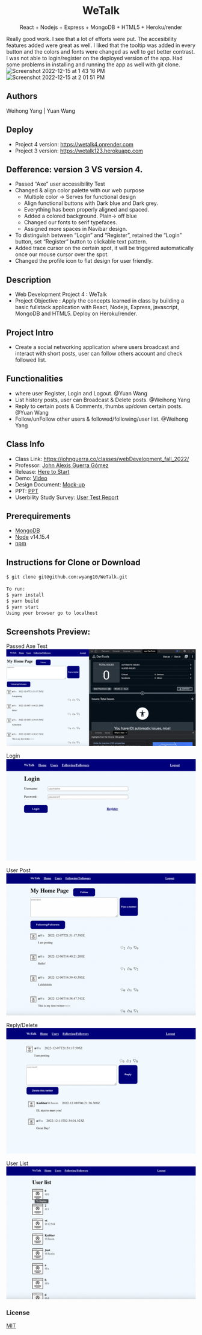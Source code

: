  
<h1 align="center">
WeTalk
</h1>
<p align="center">
React + Nodejs + Express + MongoDB + HTML5 + Heroku/render
</p>

Really good work. I see that a lot of efforts were put. The accesibility features added were great as well. I liked that the tooltip was added in every button and the colors and fonts were changed as well to get better contrast. I was not able to login/register on the deployed version of the app. Had some problems in installing and running the app as well with git clone. 
<img width="658" alt="Screenshot 2022-12-15 at 1 43 16 PM" src="https://user-images.githubusercontent.com/44525752/207974495-fe3082f2-13ba-4aa9-91b6-acf366e8e4a6.png">
<img width="658" alt="Screenshot 2022-12-15 at 2 01 51 PM" src="https://user-images.githubusercontent.com/44525752/207976413-49200ec4-d025-4a3a-a7c9-e33de3b24426.png">


## Authors
Weihong Yang | Yuan Wang

## Deploy
- Project 4 version:  https://wetalk4.onrender.com
- Project 3 version:  https://wetalk123.herokuapp.com

## Defference: version 3 VS version 4.
* Passed “Axe” user accessibility Test
* Changed & align color palette with our web purpose       
    * Multiple color →  Serves for functional design
    * Align functional buttons with Dark blue and Dark grey.
    * Everything has been properly aligned and spaced.
    * Added a colored background. Plain→ off blue
    * Changed our fonts to serif typefaces. 
    * Assigned more spaces in Navibar design.
* To distinguish between “Login” and “Register”, retained the “Login” button, set “Register” button to clickable text pattern.
* Added trace cursor on the certain spot, it will be triggered automatically once our mouse cursor over the spot.
* Changed the profile icon to flat design for user friendly. 

## Description
- Web Development Project 4 : WeTalk
- Project Objective : Apply the concepts learned in class by building a basic fullstack application with React, Nodejs, Express, javascript, MongoDB and HTML5. Deploy on Heroku/render.

## Project Intro
- Create a social networking application where users broadcast and interact with short posts, user can follow others account and check followed list.


## Functionalities
- where user Register, Login and Logout. @Yuan Wang 
- List history posts, user can Broadcast & Delete posts. @Weihong Yang 
- Reply to certain posts & Comments, thumbs up/down certain posts. @Yuan Wang
- Follow/unFollow other users & followed/following/user list. @Weihong Yang

## Class Info
- Class Link: https://johnguerra.co/classes/webDevelopment_fall_2022/
- Professor: <a href="https://johnguerra.co/"> John Alexis Guerra Gómez </a>
- Release: <a href="https://wetalk4.onrender.com](https://wetalk4.onrender.com)](https://wetalk4.onrender.com)"> Here to Start </a>
- Demo: <a href="https://youtu.be/_hSGGN60ydg"> Video </a>
- Design Document: <a href="https://github.com/wyang10/WeTalk/blob/addc41cf0f395efa1538ca0f941d9046f09fb4b6/design%20mock-up.pdf"> Mock-up </a>
- PPT: <a href="https://docs.google.com/presentation/d/16s3ySIKo9l6jX9kk3FxJOdgwygSkN_ctkQKQAfMiFxs/edit#slide=id.g1b23c2fd952_0_0"> PPT </a>
- Userbility Study Survey: <a href="https://docs.google.com/document/d/1IYlW7ACVxuyJCJgCgrNH-Vus2LdpOVPDkaZ_5MHtCmY/edit#heading=h.e1aq9w3u6mh"> User Test Report </a>


## Prerequirements
- [MongoDB](https://www.mongodb.com/3)
- [Node](https://nodejs.org/en/download/) v14.15.4
- [npm](https://nodejs.org/en/download/package-manager/)

## Instructions for Clone or Download
```terminal
$ git clone git@github.com:wyang10/WeTalk.git

To run:
$ yarn install	
$ yarn build 
$ yarn start
Using your browser go to localhost
```
## Screenshots Preview:

Passed Axe Test
![](Screenshots/axe.png)

Login
![](Screenshots/Login.png)

User Post
![](Screenshots/User_Post.png)

Reply/Delete
![](Screenshots/replay:Delete.png)

User List
![](Screenshots/UserList.png)



### License
[MIT](LICENSE)
